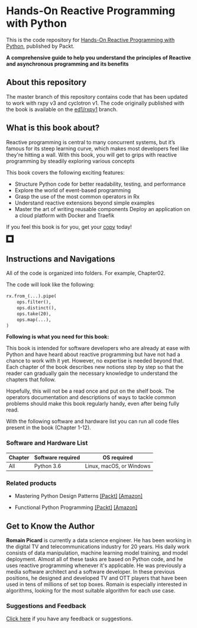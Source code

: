 # Hands-On Reactive Programming with Python

This is the code repository for [Hands-On Reactive Programming with Python](https://www.packtpub.com/application-development/hands-reactive-programming-python?utm_source=github&utm_medium=repository&utm_campaign=9781789138726), published by Packt.

**A comprehensive guide to help you understand the principles of Reactive and asynchronous programming and its benefits**

## About this repository

The master branch of this repository contains code that has been updated to work
with rxpy v3 and cyclotron v1. The code originally published with the book is
available on the
[ed1/rxpy1](https://github.com/PacktPublishing/Hands-On-Reactive-Programming-with-Python/tree/ed1/rxpy1)
branch.

## What is this book about?
Reactive programming is central to many concurrent systems, but it’s famous for
its steep learning curve, which makes most developers feel like they're hitting
a wall. With this book, you will get to grips with reactive programming by
steadily exploring various concepts

This book covers the following exciting features:
* Structure Python code for better readability, testing, and performance 
* Explore the world of event-based programming 
* Grasp the use of the most common operators in Rx 
* Understand reactive extensions beyond simple examples 
* Master the art of writing reusable components 
Deploy an application on a cloud platform with Docker and Traefik 

If you feel this book is for you, get your [copy](https://www.amazon.com/dp/1789138728) today!

<a href="https://www.packtpub.com/?utm_source=github&utm_medium=banner&utm_campaign=GitHubBanner"><img src="https://raw.githubusercontent.com/PacktPublishing/GitHub/master/GitHub.png" 
alt="https://www.packtpub.com/" border="5" /></a>

## Instructions and Navigations
All of the code is organized into folders. For example, Chapter02.

The code will look like the following:
```
rx.from_(...).pipe(
    ops.filter(),
    ops.distinct(),
    ops.take(20),
    ops.map(...),
)
```

**Following is what you need for this book:**

This book is intended for software developers who are already at ease with
Python and have heard about reactive programming but have not had a chance to
work with it yet. However, no expertise is needed beyond that. Each chapter of
the book describes new notions step by step so that the reader can gradually
gain the necessary knowledge to understand the chapters that follow.

Hopefully, this will not be a read once and put on the shelf book. The operators
documentation and descriptions of ways to tackle common problems should make
this book regularly handy, even after being fully read.

With the following software and hardware list you can run all code files present
in the book (Chapter 1-12).

### Software and Hardware List
| Chapter | Software required | OS required |
| -------- | ------------------------------------ | ----------------------------------- |
| All | Python 3.6 | Linux, macOS, or Windows |

### Related products
* Mastering Python Design Patterns [[Packt]](https://www.packtpub.com/application-development/mastering-python-design-patterns?utm_source=github&utm_medium=repository&utm_campaign=9781783989324) [[Amazon]](https://www.amazon.com/dp/1783989327)

* Functional Python Programming [[Packt]](https://www.packtpub.com/application-development/functional-python-programming?utm_source=github&utm_medium=repository&utm_campaign=9781784396992) [[Amazon]](https://www.amazon.com/dp/1784396990)

## Get to Know the Author

**Romain Picard**
is currently a data science engineer. He has been working in the digital TV and
telecommunications industry for 20 years. His daily work consists of data
manipulation, machine learning model training, and model deployment. Almost all
of these tasks are based on Python code, and he uses reactive programming
whenever it's applicable. He was previously a media software architect and a
software developer. In these previous positions, he designed and developed TV
and OTT players that have been used in tens of millions of set top boxes. Romain
is especially interested in algorithms, looking for the most suitable algorithm
for each use case.

### Suggestions and Feedback
[Click here](https://docs.google.com/forms/d/e/1FAIpQLSdy7dATC6QmEL81FIUuymZ0Wy9vH1jHkvpY57OiMeKGqib_Ow/viewform) if you have any feedback or suggestions.
